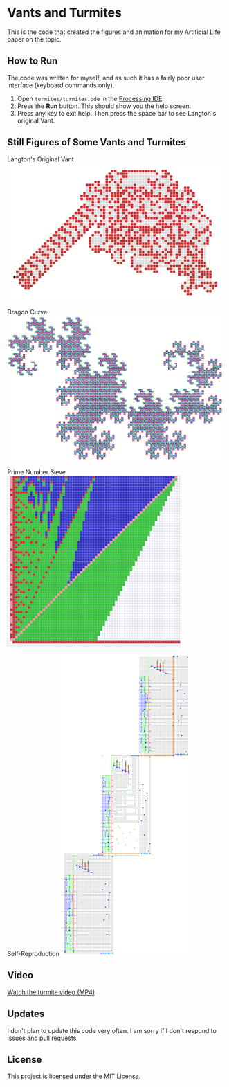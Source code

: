 # Vants and Turmites

This is the code that created the figures and animation for my Artificial Life paper on the topic.

## How to Run

The code was written for myself, and as such it has a fairly poor user interface (keyboard commands only).

1. Open `turmites/turmites.pde` in the [Processing IDE](https://processing.org/).
2. Press the  **Run** button.  This should show you the help screen.
3. Press any key to exit help.  Then press the space bar to see Langton's original Vant.

## Still Figures of Some Vants and Turmites

Langton's Original Vant
<img src="images/langton_vant.png" width="500">

Dragon Curve
<img src="images/dragon_curve.png" width="500">

Prime Number Sieve
<img src="images/primes_sieve.png" width="400">

Self-Reproduction
<img src="images/self_reproduction.png" width="300">

## Video

[Watch the turmite video (MP4)](media/turmite_movie.mp4)

## Updates

I don't plan to update this code very often. I am sorry if I don't respond to issues and pull requests.

## License

This project is licensed under the [MIT License](LICENSE).

